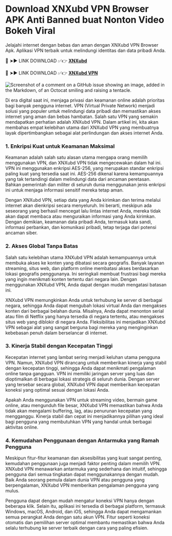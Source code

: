 # Download XNXubd VPN Browser APK Anti Banned buat Nonton Video Bokeh Viral
Jelajahi internet dengan bebas dan aman dengan XNXubd VPN Browser Apk. Aplikasi VPN terbaik untuk melindungi identitas dan data pribadi Anda.

🔴 ➤► LINK DOWNLOAD ✅👉 **[XNXubd](https://xnxubd-vpn-browser-apk.kkpbalikpapan.id/)**

🔴 ➤► LINK DOWNLOAD ✅👉 **[XNXubd VPN](https://xnxubd-vpn-browser-apk.kkpbalikpapan.id/)**

![Screenshot of a comment on a GitHub issue showing an image, added in the Markdown, of an Octocat smiling and raising a tentacle.](https://xnxubd-vpn-browser-apk.kkpbalikpapan.id/wp-content/uploads/2024/08/XNXubd-VPN-Browser-Apk.webp)

Di era digital saat ini, menjaga privasi dan keamanan online adalah prioritas bagi banyak pengguna internet. VPN (Virtual Private Network) menjadi solusi yang populer untuk melindungi data pribadi dan memastikan akses internet yang aman dan bebas hambatan. Salah satu VPN yang semakin mendapatkan perhatian adalah XNXubd VPN. Dalam artikel ini, kita akan membahas empat kelebihan utama dari XNXubd VPN yang membuatnya layak dipertimbangkan sebagai alat perlindungan dan akses internet Anda.

### 1. Enkripsi Kuat untuk Keamanan Maksimal

Keamanan adalah salah satu alasan utama mengapa orang memilih menggunakan VPN, dan XNXubd VPN tidak mengecewakan dalam hal ini. VPN ini menggunakan enkripsi AES-256, yang merupakan standar enkripsi paling kuat yang tersedia saat ini. AES-256 dikenal karena kemampuannya yang tak tertandingi dalam melindungi data dari ancaman peretasan. Bahkan pemerintah dan militer di seluruh dunia menggunakan jenis enkripsi ini untuk menjaga informasi sensitif mereka tetap aman.

Dengan XNXubd VPN, setiap data yang Anda kirimkan dan terima melalui internet akan dienkripsi secara menyeluruh. Ini berarti, meskipun ada seseorang yang berhasil mencegat lalu lintas internet Anda, mereka tidak akan dapat membaca atau menguraikan informasi yang Anda kirimkan. Dengan demikian, keamanan data pribadi Anda, termasuk kata sandi, informasi perbankan, dan komunikasi pribadi, tetap terjaga dari potensi ancaman siber.

### 2. Akses Global Tanpa Batas

Salah satu kelebihan utama XNXubd VPN adalah kemampuannya untuk membuka akses ke konten yang dibatasi secara geografis. Banyak layanan streaming, situs web, dan platform online membatasi akses berdasarkan lokasi geografis penggunanya. Ini seringkali membuat frustrasi bagi mereka yang ingin menikmati konten tertentu dari negara lain. Dengan menggunakan XNXubd VPN, Anda dapat dengan mudah mengatasi batasan ini.

XNXubd VPN memungkinkan Anda untuk terhubung ke server di berbagai negara, sehingga Anda dapat mengubah lokasi virtual Anda dan mengakses konten dari berbagai belahan dunia. Misalnya, Anda dapat menonton serial atau film di Netflix yang hanya tersedia di negara tertentu, atau mengakses situs web yang diblokir di negara Anda. Fleksibilitas ini menjadikan XNXubd VPN sebagai alat yang sangat berguna bagi mereka yang menginginkan kebebasan penuh dalam berselancar di internet.

### 3. Kinerja Stabil dengan Kecepatan Tinggi

Kecepatan internet yang lambat sering menjadi keluhan utama pengguna VPN. Namun, XNXubd VPN dirancang untuk memberikan kinerja yang stabil dengan kecepatan tinggi, sehingga Anda dapat menikmati pengalaman online tanpa gangguan. VPN ini memiliki jaringan server yang luas dan dioptimalkan di berbagai lokasi strategis di seluruh dunia. Dengan server yang tersebar secara global, XNXubd VPN dapat memberikan kecepatan koneksi yang optimal sesuai dengan lokasi Anda.

Apakah Anda menggunakan VPN untuk streaming video, bermain game online, atau mengunduh file besar, XNXubd VPN memastikan bahwa Anda tidak akan mengalami buffering, lag, atau penurunan kecepatan yang mengganggu. Kinerja stabil dan cepat ini menjadikannya pilihan yang ideal bagi pengguna yang membutuhkan VPN yang handal untuk berbagai aktivitas online.

### 4. Kemudahan Penggunaan dengan Antarmuka yang Ramah Pengguna

Meskipun fitur-fitur keamanan dan aksesibilitas yang kuat sangat penting, kemudahan penggunaan juga menjadi faktor penting dalam memilih VPN. XNXubd VPN menawarkan antarmuka yang sederhana dan intuitif, sehingga pengguna dari semua tingkatan dapat menggunakannya dengan mudah. Baik Anda seorang pemula dalam dunia VPN atau pengguna yang berpengalaman, XNXubd VPN memberikan pengalaman pengguna yang mulus.

Pengguna dapat dengan mudah mengatur koneksi VPN hanya dengan beberapa klik. Selain itu, aplikasi ini tersedia di berbagai platform, termasuk Windows, macOS, Android, dan iOS, sehingga Anda dapat mengamankan semua perangkat Anda dengan satu akun VPN. Fitur seperti koneksi otomatis dan pemilihan server optimal membantu memastikan bahwa Anda selalu terhubung ke server terbaik dengan cara yang paling efisien.
